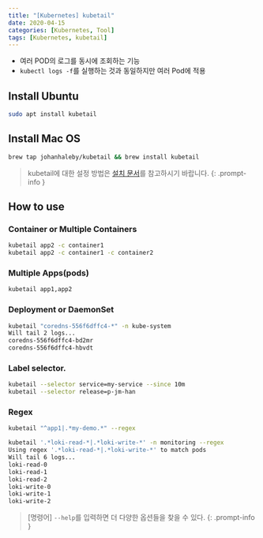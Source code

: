 ```yaml
---
title: "[Kubernetes] kubetail"
date: 2020-04-15
categories: [Kubernetes, Tool]
tags: [Kubernetes, kubetail]
---
```


- 여러 POD의 로그를 동시에 조회하는 기능
- `kubectl logs -f`를 실행하는 것과 동일하지만 여러 Pod에 적용

## Install Ubuntu

```bash
sudo apt install kubetail
```

## Install Mac OS

```bash
brew tap johanhaleby/kubetail && brew install kubetail
```

> kubetail에 대한 설정 방법은 [설치 문서](https://github.com/johanhaleby/kubetail)를 참고하시기 바랍니다.
{: .prompt-info }

## How to use
### Container or Multiple Containers

```bash
kubetail app2 -c container1
kubetail app2 -c container1 -c container2
```

### Multiple Apps(pods)

```bash
kubetail app1,app2
``` 

### Deployment or DaemonSet

```bash
kubetail "coredns-556f6dffc4-*" -n kube-system
Will tail 2 logs...
coredns-556f6dffc4-bd2mr
coredns-556f6dffc4-hbvdt
```

### Label selector.

```bash
kubetail --selector service=my-service --since 10m
kubetail --selector release=p-jm-han
```

### Regex

```bash
kubetail "^app1|.*my-demo.*" --regex

kubetail '.*loki-read-*|.*loki-write-*' -n monitoring --regex
Using regex '.*loki-read-*|.*loki-write-*' to match pods
Will tail 6 logs...
loki-read-0
loki-read-1
loki-read-2
loki-write-0
loki-write-1
loki-write-2
```

> [명령어] `--help`를 입력하면 더 다양한 옵션들을 찾을 수 있다.
{: .prompt-info }